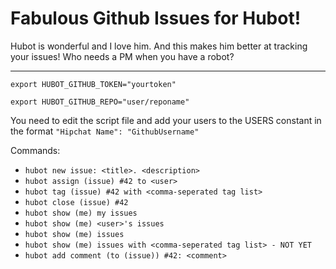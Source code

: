 Fabulous Github Issues for Hubot!
================================

Hubot is wonderful and I love him. And this makes him better at tracking your issues!
Who needs a PM when you have a robot?


-----------------------------------------------
`export HUBOT_GITHUB_TOKEN="yourtoken"`

`export HUBOT_GITHUB_REPO="user/reponame"`

You need to edit the script file and add your users to the USERS constant in the format
	`"Hipchat Name": "GithubUsername"`

Commands:
* `hubot new issue: <title>. <description>`
* `hubot assign (issue) #42 to <user>`
* `hubot tag (issue) #42 with <comma-seperated tag list>`
* `hubot close (issue) #42`
* `hubot show (me) my issues`
* `hubot show (me) <user>'s issues`
* `hubot show (me) issues`
* `hubot show (me) issues with <comma-seperated tag list> - NOT YET`
* `hubot add comment (to (issue)) #42: <comment>`
